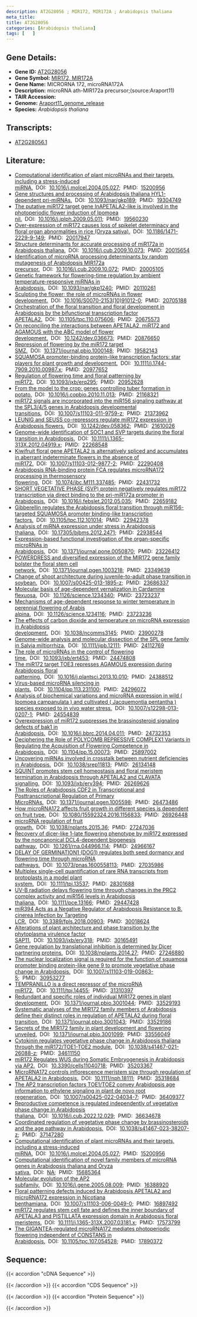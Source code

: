 ```yaml
---
description: AT2G28056 ; MIR172, MIR172A ; Arabidopsis thaliana
meta_title:
title: AT2G28056
categories: [Arabidopsis thaliana]
tags: [   ]
---
```


## Gene Details:
- **Gene ID:** [AT2G28056](https://www.arabidopsis.org/locus?name=AT2G28056)
- **Gene Symbol:** <u>MIR172, MIR172A</u>
- **Gene Name:** MICRORNA 172, microRNA172A
- **Description:**   microRNA ath-MIR172a precursor;(source:Araport11)
- **TAIR Accession:** 
- **Genome:** [Araport11_genome_release](https://www.arabidopsis.org/download/list?dir=Genes%2FAraport11_genome_release)
- **Species:** *Arabidopsis thaliana*

## Transcripts:
   -  [AT2G28056.1](https://www.arabidopsis.org/gene?name=AT2G28056.1)
## Literature:
   - [Computational identification of plant microRNAs and their targets, including a  stress-induced miRNA.](https://www.doi.org/10.1016/j.molcel.2004.05.027)&nbsp;&nbsp;DOI:&nbsp;&nbsp;[10.1016/j.molcel.2004.05.027](https://www.doi.org/10.1016/j.molcel.2004.05.027);&nbsp;&nbsp;PMID:&nbsp;&nbsp;[15200956](https://pubmed.ncbi.nlm.nih.gov/15200956/)
   - [Gene structures and processing of Arabidopsis thaliana HYL1-dependent pri-miRNAs.](https://www.doi.org/10.1093/nar/gkp189)&nbsp;&nbsp;DOI:&nbsp;&nbsp;[10.1093/nar/gkp189](https://www.doi.org/10.1093/nar/gkp189);&nbsp;&nbsp;PMID:&nbsp;&nbsp;[19304749](https://pubmed.ncbi.nlm.nih.gov/19304749/)
   - [The putative miR172 target gene InAPETALA2-like is involved in the photoperiodic  flower induction of Ipomoea nil.](https://www.doi.org/10.1016/j.jplph.2009.05.011)&nbsp;&nbsp;DOI:&nbsp;&nbsp;[10.1016/j.jplph.2009.05.011](https://www.doi.org/10.1016/j.jplph.2009.05.011);&nbsp;&nbsp;PMID:&nbsp;&nbsp;[19560230](https://pubmed.ncbi.nlm.nih.gov/19560230/)
   - [Over-expression of miR172 causes loss of spikelet determinacy and floral organ  abnormalities in rice (Oryza sativa).](https://www.doi.org/10.1186/1471-2229-9-149)&nbsp;&nbsp;DOI:&nbsp;&nbsp;[10.1186/1471-2229-9-149](https://www.doi.org/10.1186/1471-2229-9-149);&nbsp;&nbsp;PMID:&nbsp;&nbsp;[20017947](https://pubmed.ncbi.nlm.nih.gov/20017947/)
   - [Structure determinants for accurate processing of miR172a in Arabidopsis  thaliana.](https://www.doi.org/10.1016/j.cub.2009.10.073)&nbsp;&nbsp;DOI:&nbsp;&nbsp;[10.1016/j.cub.2009.10.073](https://www.doi.org/10.1016/j.cub.2009.10.073);&nbsp;&nbsp;PMID:&nbsp;&nbsp;[20015654](https://pubmed.ncbi.nlm.nih.gov/20015654/)
   - [Identification of microRNA processing determinants by random mutagenesis of  Arabidopsis MIR172a precursor.](https://www.doi.org/10.1016/j.cub.2009.10.072)&nbsp;&nbsp;DOI:&nbsp;&nbsp;[10.1016/j.cub.2009.10.072](https://www.doi.org/10.1016/j.cub.2009.10.072);&nbsp;&nbsp;PMID:&nbsp;&nbsp;[20005105](https://pubmed.ncbi.nlm.nih.gov/20005105/)
   - [Genetic framework for flowering-time regulation by ambient temperature-responsive  miRNAs in Arabidopsis.](https://www.doi.org/10.1093/nar/gkp1240)&nbsp;&nbsp;DOI:&nbsp;&nbsp;[10.1093/nar/gkp1240](https://www.doi.org/10.1093/nar/gkp1240);&nbsp;&nbsp;PMID:&nbsp;&nbsp;[20110261](https://pubmed.ncbi.nlm.nih.gov/20110261/)
   - [Sculpting the flower; the role of microRNAs in flower development.](https://www.doi.org/10.1016/S0070-2153(10)91012-0)&nbsp;&nbsp;DOI:&nbsp;&nbsp;[10.1016/S0070-2153(10)91012-0](https://www.doi.org/10.1016/S0070-2153(10)91012-0);&nbsp;&nbsp;PMID:&nbsp;&nbsp;[20705188](https://pubmed.ncbi.nlm.nih.gov/20705188/)
   - [Orchestration of the floral transition and floral development in Arabidopsis by  the bifunctional transcription factor APETALA2.](https://www.doi.org/10.1105/tpc.110.075606)&nbsp;&nbsp;DOI:&nbsp;&nbsp;[10.1105/tpc.110.075606](https://www.doi.org/10.1105/tpc.110.075606);&nbsp;&nbsp;PMID:&nbsp;&nbsp;[20675573](https://pubmed.ncbi.nlm.nih.gov/20675573/)
   - [On reconciling the interactions between APETALA2, miR172 and AGAMOUS with the ABC  model of flower development.](https://www.doi.org/10.1242/dev.036673)&nbsp;&nbsp;DOI:&nbsp;&nbsp;[10.1242/dev.036673](https://www.doi.org/10.1242/dev.036673);&nbsp;&nbsp;PMID:&nbsp;&nbsp;[20876650](https://pubmed.ncbi.nlm.nih.gov/20876650/)
   - [Repression of flowering by the miR172 target SMZ.](https://www.doi.org/10.1371/journal.pbio.1000148)&nbsp;&nbsp;DOI:&nbsp;&nbsp;[10.1371/journal.pbio.1000148](https://www.doi.org/10.1371/journal.pbio.1000148);&nbsp;&nbsp;PMID:&nbsp;&nbsp;[19582143](https://pubmed.ncbi.nlm.nih.gov/19582143/)
   - [SQUAMOSA promoter-binding protein-like transcription factors: star players for  plant growth and development.](https://www.doi.org/10.1111/j.1744-7909.2010.00987.x)&nbsp;&nbsp;DOI:&nbsp;&nbsp;[10.1111/j.1744-7909.2010.00987.x](https://www.doi.org/10.1111/j.1744-7909.2010.00987.x);&nbsp;&nbsp;PMID:&nbsp;&nbsp;[20977652](https://pubmed.ncbi.nlm.nih.gov/20977652/)
   - [Regulation of flowering time and floral patterning by miR172.](https://www.doi.org/10.1093/jxb/erq295)&nbsp;&nbsp;DOI:&nbsp;&nbsp;[10.1093/jxb/erq295](https://www.doi.org/10.1093/jxb/erq295);&nbsp;&nbsp;PMID:&nbsp;&nbsp;[20952628](https://pubmed.ncbi.nlm.nih.gov/20952628/)
   - [From the model to the crop: genes controlling tuber formation in potato.](https://www.doi.org/10.1016/j.copbio.2010.11.013)&nbsp;&nbsp;DOI:&nbsp;&nbsp;[10.1016/j.copbio.2010.11.013](https://www.doi.org/10.1016/j.copbio.2010.11.013);&nbsp;&nbsp;PMID:&nbsp;&nbsp;[21168321](https://pubmed.ncbi.nlm.nih.gov/21168321/)
   - [miR172 signals are incorporated into the miR156 signaling pathway at the SPL3/4/5  genes in Arabidopsis developmental transitions.](https://www.doi.org/10.1007/s11103-011-9759-z)&nbsp;&nbsp;DOI:&nbsp;&nbsp;[10.1007/s11103-011-9759-z](https://www.doi.org/10.1007/s11103-011-9759-z);&nbsp;&nbsp;PMID:&nbsp;&nbsp;[21373962](https://pubmed.ncbi.nlm.nih.gov/21373962/)
   - [LEUNIG and SEUSS co-repressors regulate miR172 expression in Arabidopsis flowers.](https://www.doi.org/10.1242/dev.058362)&nbsp;&nbsp;DOI:&nbsp;&nbsp;[10.1242/dev.058362](https://www.doi.org/10.1242/dev.058362);&nbsp;&nbsp;PMID:&nbsp;&nbsp;[21610026](https://pubmed.ncbi.nlm.nih.gov/21610026/)
   - [Genome-wide identification of SOC1 and SVP targets during the floral transition  in Arabidopsis.](https://www.doi.org/10.1111/j.1365-313X.2012.04919.x)&nbsp;&nbsp;DOI:&nbsp;&nbsp;[10.1111/j.1365-313X.2012.04919.x](https://www.doi.org/10.1111/j.1365-313X.2012.04919.x);&nbsp;&nbsp;PMID:&nbsp;&nbsp;[22268548](https://pubmed.ncbi.nlm.nih.gov/22268548/)
   - [Kiwifruit floral gene APETALA2 is alternatively spliced and accumulates in  aberrant indeterminate flowers in the absence of miR172.](https://www.doi.org/10.1007/s11103-012-9877-2)&nbsp;&nbsp;DOI:&nbsp;&nbsp;[10.1007/s11103-012-9877-2](https://www.doi.org/10.1007/s11103-012-9877-2);&nbsp;&nbsp;PMID:&nbsp;&nbsp;[22290408](https://pubmed.ncbi.nlm.nih.gov/22290408/)
   - [Arabidopsis RNA-binding protein FCA regulates microRNA172 processing in  thermosensory flowering.](https://www.doi.org/10.1074/jbc.M111.337485)&nbsp;&nbsp;DOI:&nbsp;&nbsp;[10.1074/jbc.M111.337485](https://www.doi.org/10.1074/jbc.M111.337485);&nbsp;&nbsp;PMID:&nbsp;&nbsp;[22431732](https://pubmed.ncbi.nlm.nih.gov/22431732/)
   - [SHORT VEGETATIVE PHASE (SVP) protein negatively regulates miR172 transcription  via direct binding to the pri-miR172a promoter in Arabidopsis.](https://www.doi.org/10.1016/j.febslet.2012.05.035)&nbsp;&nbsp;DOI:&nbsp;&nbsp;[10.1016/j.febslet.2012.05.035](https://www.doi.org/10.1016/j.febslet.2012.05.035);&nbsp;&nbsp;PMID:&nbsp;&nbsp;[22659182](https://pubmed.ncbi.nlm.nih.gov/22659182/)
   - [Gibberellin regulates the Arabidopsis floral transition through miR156-targeted  SQUAMOSA promoter binding-like transcription factors.](https://www.doi.org/10.1105/tpc.112.101014)&nbsp;&nbsp;DOI:&nbsp;&nbsp;[10.1105/tpc.112.101014](https://www.doi.org/10.1105/tpc.112.101014);&nbsp;&nbsp;PMID:&nbsp;&nbsp;[22942378](https://pubmed.ncbi.nlm.nih.gov/22942378/)
   - [Analysis of miRNA expression under stress in Arabidopsis thaliana.](https://www.doi.org/10.17305/bjbms.2012.2471)&nbsp;&nbsp;DOI:&nbsp;&nbsp;[10.17305/bjbms.2012.2471](https://www.doi.org/10.17305/bjbms.2012.2471);&nbsp;&nbsp;PMID:&nbsp;&nbsp;[22938544](https://pubmed.ncbi.nlm.nih.gov/22938544/)
   - [Expression-based functional investigation of the organ-specific microRNAs in  Arabidopsis.](https://www.doi.org/10.1371/journal.pone.0050870)&nbsp;&nbsp;DOI:&nbsp;&nbsp;[10.1371/journal.pone.0050870](https://www.doi.org/10.1371/journal.pone.0050870);&nbsp;&nbsp;PMID:&nbsp;&nbsp;[23226412](https://pubmed.ncbi.nlm.nih.gov/23226412/)
   - [POWERDRESS and diversified expression of the MIR172 gene family bolster the  floral stem cell network.](https://www.doi.org/10.1371/journal.pgen.1003218)&nbsp;&nbsp;DOI:&nbsp;&nbsp;[10.1371/journal.pgen.1003218](https://www.doi.org/10.1371/journal.pgen.1003218);&nbsp;&nbsp;PMID:&nbsp;&nbsp;[23349639](https://pubmed.ncbi.nlm.nih.gov/23349639/)
   - [Change of shoot architecture during juvenile-to-adult phase transition in  soybean.](https://www.doi.org/10.1007/s00425-013-1895-z)&nbsp;&nbsp;DOI:&nbsp;&nbsp;[10.1007/s00425-013-1895-z](https://www.doi.org/10.1007/s00425-013-1895-z);&nbsp;&nbsp;PMID:&nbsp;&nbsp;[23686337](https://pubmed.ncbi.nlm.nih.gov/23686337/)
   - [Molecular basis of age-dependent vernalization in Cardamine flexuosa.](https://www.doi.org/10.1126/science.1234340)&nbsp;&nbsp;DOI:&nbsp;&nbsp;[10.1126/science.1234340](https://www.doi.org/10.1126/science.1234340);&nbsp;&nbsp;PMID:&nbsp;&nbsp;[23723237](https://pubmed.ncbi.nlm.nih.gov/23723237/)
   - [Mechanisms of age-dependent response to winter temperature in perennial flowering  of Arabis alpina.](https://www.doi.org/10.1126/science.1234116)&nbsp;&nbsp;DOI:&nbsp;&nbsp;[10.1126/science.1234116](https://www.doi.org/10.1126/science.1234116);&nbsp;&nbsp;PMID:&nbsp;&nbsp;[23723236](https://pubmed.ncbi.nlm.nih.gov/23723236/)
   - [The effects of carbon dioxide and temperature on microRNA expression in  Arabidopsis development.](https://www.doi.org/10.1038/ncomms3145)&nbsp;&nbsp;DOI:&nbsp;&nbsp;[10.1038/ncomms3145](https://www.doi.org/10.1038/ncomms3145);&nbsp;&nbsp;PMID:&nbsp;&nbsp;[23900278](https://pubmed.ncbi.nlm.nih.gov/23900278/)
   - [Genome-wide analysis and molecular dissection of the SPL gene family in Salvia  miltiorrhiza.](https://www.doi.org/10.1111/jipb.12111)&nbsp;&nbsp;DOI:&nbsp;&nbsp;[10.1111/jipb.12111](https://www.doi.org/10.1111/jipb.12111);&nbsp;&nbsp;PMID:&nbsp;&nbsp;[24112769](https://pubmed.ncbi.nlm.nih.gov/24112769/)
   - [The role of microRNAs in the control of flowering time.](https://www.doi.org/10.1093/jxb/ert453)&nbsp;&nbsp;DOI:&nbsp;&nbsp;[10.1093/jxb/ert453](https://www.doi.org/10.1093/jxb/ert453);&nbsp;&nbsp;PMID:&nbsp;&nbsp;[24474808](https://pubmed.ncbi.nlm.nih.gov/24474808/)
   - [The miR172 target TOE3 represses AGAMOUS expression during Arabidopsis floral  patterning.](https://www.doi.org/10.1016/j.plantsci.2013.10.010)&nbsp;&nbsp;DOI:&nbsp;&nbsp;[10.1016/j.plantsci.2013.10.010](https://www.doi.org/10.1016/j.plantsci.2013.10.010);&nbsp;&nbsp;PMID:&nbsp;&nbsp;[24388512](https://pubmed.ncbi.nlm.nih.gov/24388512/)
   - [Virus-based microRNA silencing in plants.](https://www.doi.org/10.1104/pp.113.231100)&nbsp;&nbsp;DOI:&nbsp;&nbsp;[10.1104/pp.113.231100](https://www.doi.org/10.1104/pp.113.231100);&nbsp;&nbsp;PMID:&nbsp;&nbsp;[24296072](https://pubmed.ncbi.nlm.nih.gov/24296072/)
   - [Analysis of biochemical variations and microRNA expression in wild ( Ipomoea  campanulata ) and cultivated ( Jacquemontia pentantha ) species exposed to in  vivo water stress.](https://www.doi.org/10.1007/s12298-013-0207-1)&nbsp;&nbsp;DOI:&nbsp;&nbsp;[10.1007/s12298-013-0207-1](https://www.doi.org/10.1007/s12298-013-0207-1);&nbsp;&nbsp;PMID:&nbsp;&nbsp;[24554839](https://pubmed.ncbi.nlm.nih.gov/24554839/)
   - [Overexpression of miR172 suppresses the brassinosteroid signaling defects of bak1  in Arabidopsis.](https://www.doi.org/10.1016/j.bbrc.2014.04.011)&nbsp;&nbsp;DOI:&nbsp;&nbsp;[10.1016/j.bbrc.2014.04.011](https://www.doi.org/10.1016/j.bbrc.2014.04.011);&nbsp;&nbsp;PMID:&nbsp;&nbsp;[24732353](https://pubmed.ncbi.nlm.nih.gov/24732353/)
   - [Deciphering the Role of POLYCOMB REPRESSIVE COMPLEX1 Variants in Regulating the  Acquisition of Flowering Competence in Arabidopsis.](https://www.doi.org/10.1104/pp.15.00073)&nbsp;&nbsp;DOI:&nbsp;&nbsp;[10.1104/pp.15.00073](https://www.doi.org/10.1104/pp.15.00073);&nbsp;&nbsp;PMID:&nbsp;&nbsp;[25897002](https://pubmed.ncbi.nlm.nih.gov/25897002/)
   - [Uncovering miRNAs involved in crosstalk between nutrient deficiencies in  Arabidopsis.](https://www.doi.org/10.1038/srep11813)&nbsp;&nbsp;DOI:&nbsp;&nbsp;[10.1038/srep11813](https://www.doi.org/10.1038/srep11813);&nbsp;&nbsp;PMID:&nbsp;&nbsp;[26134148](https://pubmed.ncbi.nlm.nih.gov/26134148/)
   - [SQUINT promotes stem cell homeostasis and floral meristem termination in  Arabidopsis through APETALA2 and CLAVATA signalling.](https://www.doi.org/10.1093/jxb/erv394)&nbsp;&nbsp;DOI:&nbsp;&nbsp;[10.1093/jxb/erv394](https://www.doi.org/10.1093/jxb/erv394);&nbsp;&nbsp;PMID:&nbsp;&nbsp;[26269626](https://pubmed.ncbi.nlm.nih.gov/26269626/)
   - [The Roles of Arabidopsis CDF2 in Transcriptional and Posttranscriptional  Regulation of Primary MicroRNAs.](https://www.doi.org/10.1371/journal.pgen.1005598)&nbsp;&nbsp;DOI:&nbsp;&nbsp;[10.1371/journal.pgen.1005598](https://www.doi.org/10.1371/journal.pgen.1005598);&nbsp;&nbsp;PMID:&nbsp;&nbsp;[26473486](https://pubmed.ncbi.nlm.nih.gov/26473486/)
   - [How microRNA172 affects fruit growth in different species is dependent on fruit  type.](https://www.doi.org/10.1080/15592324.2016.1156833)&nbsp;&nbsp;DOI:&nbsp;&nbsp;[10.1080/15592324.2016.1156833](https://www.doi.org/10.1080/15592324.2016.1156833);&nbsp;&nbsp;PMID:&nbsp;&nbsp;[26926448](https://pubmed.ncbi.nlm.nih.gov/26926448/)
   - [microRNA regulation of fruit growth.](https://www.doi.org/10.1038/nplants.2015.36)&nbsp;&nbsp;DOI:&nbsp;&nbsp;[10.1038/nplants.2015.36](https://www.doi.org/10.1038/nplants.2015.36);&nbsp;&nbsp;PMID:&nbsp;&nbsp;[27247036](https://pubmed.ncbi.nlm.nih.gov/27247036/)
   - [Recovery of dicer-like 1-late flowering phenotype by miR172 expressed by the  noncanonical DCL4-dependent biogenesis pathway.](https://www.doi.org/10.1261/rna.044966.114)&nbsp;&nbsp;DOI:&nbsp;&nbsp;[10.1261/rna.044966.114](https://www.doi.org/10.1261/rna.044966.114);&nbsp;&nbsp;PMID:&nbsp;&nbsp;[24966167](https://pubmed.ncbi.nlm.nih.gov/24966167/)
   - [DELAY OF GERMINATION1 (DOG1) regulates both seed dormancy and flowering time  through microRNA pathways.](https://www.doi.org/10.1073/pnas.1600558113)&nbsp;&nbsp;DOI:&nbsp;&nbsp;[10.1073/pnas.1600558113](https://www.doi.org/10.1073/pnas.1600558113);&nbsp;&nbsp;PMID:&nbsp;&nbsp;[27035986](https://pubmed.ncbi.nlm.nih.gov/27035986/)
   - [Multiplex single-cell quantification of rare RNA transcripts from protoplasts in  a model plant system.](https://www.doi.org/10.1111/tpj.13537)&nbsp;&nbsp;DOI:&nbsp;&nbsp;[10.1111/tpj.13537](https://www.doi.org/10.1111/tpj.13537);&nbsp;&nbsp;PMID:&nbsp;&nbsp;[28301688](https://pubmed.ncbi.nlm.nih.gov/28301688/)
   - [UV-B radiation delays flowering time through changes in the PRC2 complex activity  and miR156 levels in Arabidopsis thaliana.](https://www.doi.org/10.1111/pce.13166)&nbsp;&nbsp;DOI:&nbsp;&nbsp;[10.1111/pce.13166](https://www.doi.org/10.1111/pce.13166);&nbsp;&nbsp;PMID:&nbsp;&nbsp;[29447428](https://pubmed.ncbi.nlm.nih.gov/29447428/)
   - [miR394 Acts as a Negative Regulator of Arabidopsis Resistance to B. cinerea  Infection by Targeting LCR.](https://www.doi.org/10.3389/fpls.2018.00903)&nbsp;&nbsp;DOI:&nbsp;&nbsp;[10.3389/fpls.2018.00903](https://www.doi.org/10.3389/fpls.2018.00903);&nbsp;&nbsp;PMID:&nbsp;&nbsp;[30018624](https://pubmed.ncbi.nlm.nih.gov/30018624/)
   - [Alterations of plant architecture and phase transition by the phytoplasma  virulence factor SAP11.](https://www.doi.org/10.1093/jxb/ery318)&nbsp;&nbsp;DOI:&nbsp;&nbsp;[10.1093/jxb/ery318](https://www.doi.org/10.1093/jxb/ery318);&nbsp;&nbsp;PMID:&nbsp;&nbsp;[30165491](https://pubmed.ncbi.nlm.nih.gov/30165491/)
   - [Gene regulation by translational inhibition is determined by Dicer partnering  proteins.](https://www.doi.org/10.1038/nplants.2014.27)&nbsp;&nbsp;DOI:&nbsp;&nbsp;[10.1038/nplants.2014.27](https://www.doi.org/10.1038/nplants.2014.27);&nbsp;&nbsp;PMID:&nbsp;&nbsp;[27246880](https://pubmed.ncbi.nlm.nih.gov/27246880/)
   - [The nuclear localization signal is required for the function of squamosa promoter  binding protein-like gene 9 to promote vegetative phase change in Arabidopsis.](https://www.doi.org/10.1007/s11103-019-00863-5)&nbsp;&nbsp;DOI:&nbsp;&nbsp;[10.1007/s11103-019-00863-5](https://www.doi.org/10.1007/s11103-019-00863-5);&nbsp;&nbsp;PMID:&nbsp;&nbsp;[30953277](https://pubmed.ncbi.nlm.nih.gov/30953277/)
   - [TEMPRANILLO is a direct repressor of the microRNA miR172.](https://www.doi.org/10.1111/tpj.14455)&nbsp;&nbsp;DOI:&nbsp;&nbsp;[10.1111/tpj.14455](https://www.doi.org/10.1111/tpj.14455);&nbsp;&nbsp;PMID:&nbsp;&nbsp;[31310397](https://pubmed.ncbi.nlm.nih.gov/31310397/)
   - [Redundant and specific roles of individual MIR172 genes in plant development.](https://www.doi.org/10.1371/journal.pbio.3001044)&nbsp;&nbsp;DOI:&nbsp;&nbsp;[10.1371/journal.pbio.3001044](https://www.doi.org/10.1371/journal.pbio.3001044);&nbsp;&nbsp;PMID:&nbsp;&nbsp;[33529193](https://pubmed.ncbi.nlm.nih.gov/33529193/)
   - [Systematic analyses of the MIR172 family members of Arabidopsis define their  distinct roles in regulation of APETALA2 during floral transition.](https://www.doi.org/10.1371/journal.pbio.3001043)&nbsp;&nbsp;DOI:&nbsp;&nbsp;[10.1371/journal.pbio.3001043](https://www.doi.org/10.1371/journal.pbio.3001043);&nbsp;&nbsp;PMID:&nbsp;&nbsp;[33529186](https://pubmed.ncbi.nlm.nih.gov/33529186/)
   - [Secrets of the MIR172 family in plant development and flowering unveiled.](https://www.doi.org/10.1371/journal.pbio.3001099)&nbsp;&nbsp;DOI:&nbsp;&nbsp;[10.1371/journal.pbio.3001099](https://www.doi.org/10.1371/journal.pbio.3001099);&nbsp;&nbsp;PMID:&nbsp;&nbsp;[33556049](https://pubmed.ncbi.nlm.nih.gov/33556049/)
   - [Cytokinin regulates vegetative phase change in Arabidopsis thaliana through the  miR172/TOE1-TOE2 module.](https://www.doi.org/10.1038/s41467-021-26088-z)&nbsp;&nbsp;DOI:&nbsp;&nbsp;[10.1038/s41467-021-26088-z](https://www.doi.org/10.1038/s41467-021-26088-z);&nbsp;&nbsp;PMID:&nbsp;&nbsp;[34611150](https://pubmed.ncbi.nlm.nih.gov/34611150/)
   - [miR172 Regulates WUS during Somatic Embryogenesis in Arabidopsis via AP2.](https://www.doi.org/10.3390/cells11040718)&nbsp;&nbsp;DOI:&nbsp;&nbsp;[10.3390/cells11040718](https://www.doi.org/10.3390/cells11040718);&nbsp;&nbsp;PMID:&nbsp;&nbsp;[35203367](https://pubmed.ncbi.nlm.nih.gov/35203367/)
   - [MicroRNA172 controls inflorescence meristem size through regulation of APETALA2  in Arabidopsis.](https://www.doi.org/10.1111/nph.18111)&nbsp;&nbsp;DOI:&nbsp;&nbsp;[10.1111/nph.18111](https://www.doi.org/10.1111/nph.18111);&nbsp;&nbsp;PMID:&nbsp;&nbsp;[35318684](https://pubmed.ncbi.nlm.nih.gov/35318684/)
   - [The AP2 transcription factors TOE1/TOE2 convey Arabidopsis age information to  ethylene signaling in plant de novo root regeneration.](https://www.doi.org/10.1007/s00425-022-04034-7)&nbsp;&nbsp;DOI:&nbsp;&nbsp;[10.1007/s00425-022-04034-7](https://www.doi.org/10.1007/s00425-022-04034-7);&nbsp;&nbsp;PMID:&nbsp;&nbsp;[36409377](https://pubmed.ncbi.nlm.nih.gov/36409377/)
   - [Reproductive competence is regulated independently of vegetative phase change in  Arabidopsis thaliana.](https://www.doi.org/10.1016/j.cub.2022.12.029)&nbsp;&nbsp;DOI:&nbsp;&nbsp;[10.1016/j.cub.2022.12.029](https://www.doi.org/10.1016/j.cub.2022.12.029);&nbsp;&nbsp;PMID:&nbsp;&nbsp;[36634678](https://pubmed.ncbi.nlm.nih.gov/36634678/)
   - [Coordinated regulation of vegetative phase change by brassinosteroids and the age  pathway in Arabidopsis.](https://www.doi.org/10.1038/s41467-023-38207-z)&nbsp;&nbsp;DOI:&nbsp;&nbsp;[10.1038/s41467-023-38207-z](https://www.doi.org/10.1038/s41467-023-38207-z);&nbsp;&nbsp;PMID:&nbsp;&nbsp;[37147280](https://pubmed.ncbi.nlm.nih.gov/37147280/)
   - [Computational identification of plant microRNAs and their targets, including a  stress-induced miRNA.](https://www.doi.org/10.1016/j.molcel.2004.05.027)&nbsp;&nbsp;DOI:&nbsp;&nbsp;[10.1016/j.molcel.2004.05.027](https://www.doi.org/10.1016/j.molcel.2004.05.027);&nbsp;&nbsp;PMID:&nbsp;&nbsp;[15200956](https://pubmed.ncbi.nlm.nih.gov/15200956/)
   - [Computational identification of novel family members of microRNA genes in  Arabidopsis thaliana and Oryza sativa.](https://www.doi.org/NA)&nbsp;&nbsp;DOI:&nbsp;&nbsp;[NA](https://www.doi.org/NA);&nbsp;&nbsp;PMID:&nbsp;&nbsp;[15685364](https://pubmed.ncbi.nlm.nih.gov/15685364/)
   - [Molecular evolution of the AP2 subfamily.](https://www.doi.org/10.1016/j.gene.2005.08.009)&nbsp;&nbsp;DOI:&nbsp;&nbsp;[10.1016/j.gene.2005.08.009](https://www.doi.org/10.1016/j.gene.2005.08.009);&nbsp;&nbsp;PMID:&nbsp;&nbsp;[16388920](https://pubmed.ncbi.nlm.nih.gov/16388920/)
   - [Floral patterning defects induced by Arabidopsis APETALA2 and microRNA172  expression in Nicotiana benthamiana.](https://www.doi.org/10.1007/s11103-006-0049-0)&nbsp;&nbsp;DOI:&nbsp;&nbsp;[10.1007/s11103-006-0049-0](https://www.doi.org/10.1007/s11103-006-0049-0);&nbsp;&nbsp;PMID:&nbsp;&nbsp;[16897492](https://pubmed.ncbi.nlm.nih.gov/16897492/)
   - [miR172 regulates stem cell fate and defines the inner boundary of APETALA3 and  PISTILLATA expression domain in Arabidopsis floral meristems.](https://www.doi.org/10.1111/j.1365-313X.2007.03181.x)&nbsp;&nbsp;DOI:&nbsp;&nbsp;[10.1111/j.1365-313X.2007.03181.x](https://www.doi.org/10.1111/j.1365-313X.2007.03181.x);&nbsp;&nbsp;PMID:&nbsp;&nbsp;[17573799](https://pubmed.ncbi.nlm.nih.gov/17573799/)
   - [The GIGANTEA-regulated microRNA172 mediates photoperiodic flowering independent  of CONSTANS in Arabidopsis.](https://www.doi.org/10.1105/tpc.107.054528)&nbsp;&nbsp;DOI:&nbsp;&nbsp;[10.1105/tpc.107.054528](https://www.doi.org/10.1105/tpc.107.054528);&nbsp;&nbsp;PMID:&nbsp;&nbsp;[17890372](https://pubmed.ncbi.nlm.nih.gov/17890372/)
## Sequence:
{{< accordion "cDNA Sequence" >}}

{{< /accordion >}}
{{< accordion "CDS Sequence" >}}

{{< /accordion >}}
{{< accordion "Protein Sequence" >}}

{{< /accordion >}}
